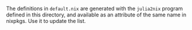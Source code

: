 The definitions in `default.nix` are generated with the `julia2nix`
program defined in this directory, and available as an attribute of
the same name in nixpkgs. Use it to update the list.
